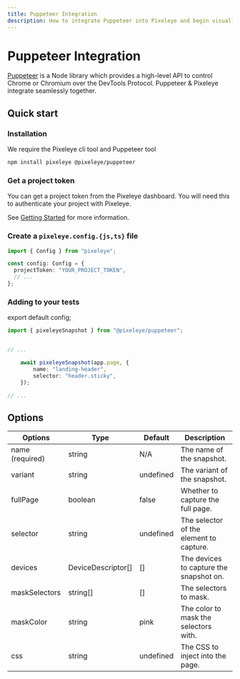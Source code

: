 ```yaml
---
title: Puppeteer Integration
description: How to integrate Puppeteer into Pixeleye and begin visually testing your website. Get setup in minutes with this guide.
---
```


# Puppeteer Integration

[Puppeteer](https://pptr.dev) is a Node library which provides a high-level API to control Chrome or Chromium over the DevTools Protocol. Puppeteer & Pixeleye integrate seamlessly together.

## Quick start

### Installation

We require the Pixeleye cli tool and Puppeteer tool

```bash
npm install pixeleye @pixeleye/puppeteer
```

### Get a project token

You can get a project token from the Pixeleye dashboard. You will need this to authenticate your project with Pixeleye.

See [Getting Started](/docs/01-getting-started/02-setup.md) for more information.

### Create a `pixeleye.config.{js,ts}` file

```ts
import { Config } from "pixeleye";

const config: Config = {
  projectToken: "YOUR_PROJECT_TOKEN",
  // ...
};
```

### Adding to your tests

export default config;
```ts
import { pixeleyeSnapshot } from "@pixeleye/puppeteer";


// ...

    await pixeleyeSnapshot(app.page, {
        name: "landing-header",
        selector: "header.sticky",
    });

// ...

```

## Options

| Options         | Type               | Default   | Description                             |
| --------------- | ------------------ | --------- | --------------------------------------- |
| name (required) | string             | N/A       | The name of the snapshot.               |
| variant         | string             | undefined | The variant of the snapshot.            |
| fullPage        | boolean            | false     | Whether to capture the full page.       |
| selector        | string             | undefined | The selector of the element to capture. |
| devices         | DeviceDescriptor[] | []        | The devices to capture the snapshot on. |
| maskSelectors   | string[]           | []        | The selectors to mask.                  |
| maskColor       | string             | pink      | The color to mask the selectors with.   |
| css             | string             | undefined | The CSS to inject into the page.        |
